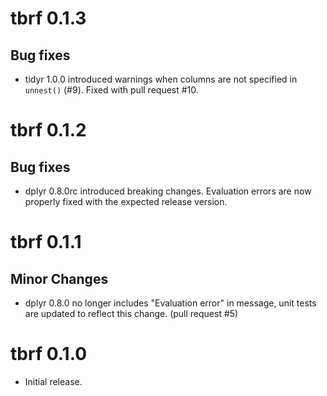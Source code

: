 # tbrf 0.1.3

## Bug fixes

* tidyr 1.0.0 introduced warnings when columns are not specified in `unnest()` (#9). Fixed with pull request #10.

# tbrf 0.1.2

## Bug fixes

* dplyr 0.8.0rc introduced breaking changes. Evaluation errors are now properly fixed with the expected release version.

# tbrf 0.1.1

## Minor Changes

* dplyr 0.8.0 no longer includes "Evaluation error" in message, unit tests are updated to reflect this change. (pull request #5)

# tbrf 0.1.0

* Initial release.
